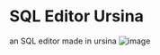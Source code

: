 # SQL Editor Ursina
an SQL editor made in ursina
![image](https://github.com/user-attachments/assets/bca22565-2457-46c0-9fda-47c053b8822b)
